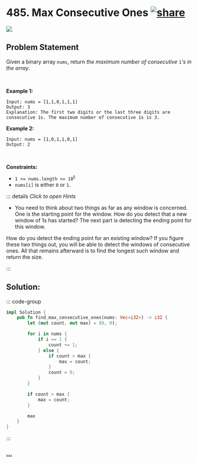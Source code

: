 # 485. Max Consecutive Ones [![share]](https://leetcode.com/problems/max-consecutive-ones/)

![][easy]

## Problem Statement

<p>Given a binary array <code>nums</code>, return <em>the maximum number of consecutive </em><code>1</code><em>'s in the array</em>.</p>
<p> </p>
<p><strong class="example">Example 1:</strong></p>

```
Input: nums = [1,1,0,1,1,1]
Output: 3
Explanation: The first two digits or the last three digits are consecutive 1s. The maximum number of consecutive 1s is 3.
```

<p><strong class="example">Example 2:</strong></p>

```
Input: nums = [1,0,1,1,0,1]
Output: 2
```

<p> </p>
<p><strong>Constraints:</strong></p>
<ul>
<li><code>1 &lt;= nums.length &lt;= 10<sup>5</sup></code></li>
<li><code>nums[i]</code> is either <code>0</code> or <code>1</code>.</li>
</ul>

::: details _Click to open Hints_

- You need to think about two things as far as any window is concerned. One is the starting point for the window. How do you detect that a new window of 1s has started? The next part is detecting the ending point for this window.

How do you detect the ending point for an existing window? If you figure these two things out, you will be able to detect the windows of consecutive ones. All that remains afterward is to find the longest such window and return the size.

:::

## Solution:

::: code-group

```rs [Rust]
impl Solution {
    pub fn find_max_consecutive_ones(nums: Vec<i32>) -> i32 {
        let (mut count, mut max) = (0, 0);

        for i in nums {
            if i == 1 {
                count += 1;
            } else {
                if count > max {
                    max = count;
                }
                count = 0;
            }
        }

        if count > max {
            max = count;
        }

        max
    }
}

```

:::

### [_..._](#)

```

```

<!----------------------------------{ link }--------------------------------->

[share]: https://graph.org/file/3ea5234dda646b71c574a.png
[easy]: https://img.shields.io/badge/Difficulty-Easy-bright.svg
[medium]: https://img.shields.io/badge/Difficulty-Medium-yellow.svg
[hard]: https://img.shields.io/badge/Difficulty-Hard-red.svg
